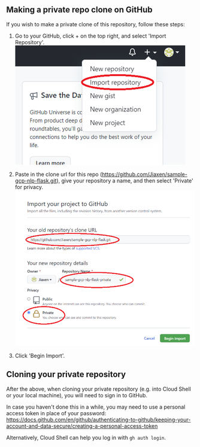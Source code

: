 ## Making a private repo clone on GitHub
If you wish to make a private clone of this repository, follow these steps:

1) Go to your GitHub, click + on the top right, and select 'Import Repository'. \
   ![github1](docs/github1.png)
   
2) Paste in the clone url for this repo (https://github.com/Jiaxen/sample-gcp-nlp-flask.git), give your repository a name, and then select 'Private' for privacy. \
   ![github2](docs/github2.png)
   
3) Click 'Begin Import'.

## Cloning your private repository 
After the above, when cloning your private repository (e.g. into Cloud Shell or your local machine), you will need to sign in to GitHub.

In case you haven't done this in a while, you may need to use a personal access token in place of your password: 
https://docs.github.com/en/github/authenticating-to-github/keeping-your-account-and-data-secure/creating-a-personal-access-token

Alternatively, Cloud Shell can help you log in with `gh auth login`.